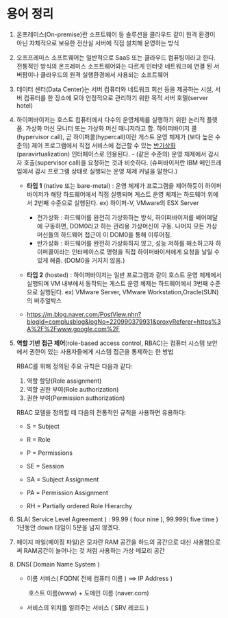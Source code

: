 # 용어 정리 

1. 온프레미스(On-premise)란 소프트웨어 등 솔루션을 클라우드 같이 원격 환경이 아닌 자체적으로 보유한 전산실 서버에 직접 설치해 운영하는 방식

2. 오프프레미스 소프트웨어는 일반적으로 SaaS 또는 클라우드 컴퓨팅이라고 한다. 전통적인 방식의 온프레미스 소프트웨어와는 다르게 인터넷 네트워크에 연결 된 서버팜이나 클라우드의 원격 실행환경에서 사용되는 소프트웨어

3. 데이터 센터(Data Center)는 서버 컴퓨터와 네트워크 회선 등을 제공하는 시설,  서버 컴퓨터를 한 장소에 모아 안정적으로 관리하기 위한 목적 서버 호텔(server hotel) 

4. 하이퍼바이저는 호스트 컴퓨터에서 다수의 운영체제를 실행하기 위한 논리적 플랫폼. 가상화 머신 모니터 또는 가상화 머신 매니저라고 함. 하이퍼바이저 콜(hypervisor call), 곧 하이퍼콜(hypercall)이란 게스트 운영 체제가 (보다 높은 수준의) 제어 프로그램에서 직접 서비스에 접근할 수 있는 [반가상화](https://ko.wikipedia.org/wiki/반가상화)(paravirtualization) 인터페이스로 인용된다. - (같은 수준의) 운영 체제에서 감시자 호출(supervisor call)을 요청하는 것과 비슷하다. (슈퍼바이저란 IBM 메인프레임에서 감시 프로그램 상태로 실행되는 운영 체제 커널을 말한다.)

   - **타입 1** (native 또는 bare-metal) : 운영 체제가 프로그램을 제어하듯이 하이퍼바이저가 해당 하드웨어에서 직접 실행되며 게스트 운영 체제는 하드웨어 위에서 2번째 수준으로 실행된다. 	ex) 하이퍼-V, VMware의 ESX Server

     - 전가상화 : 하드웨어를 완전히 가상화하는 방식, 하이퍼바이저를 베어메달에 구동하면, DOM0라고 하는 관리용 가상머신이 구동. 나머지 모든 가상머신들의 하드웨어 접근이 이 DOM0을 통해 이루어짐. 
     - 반가상화 : 하드웨어를 완전히 가상화하지 않고, 성능 저하를 해소하고자 하이퍼콜이라는 인터페이스로 명령을 직접 하이퍼바이저에게 요청을 날릴 수 있게 해줌. (DOM0을 거지치 않음.)

   - **타입 2** (hosted) : 하이퍼바이저는 일반 프로그램과 같이 호스트 운영 체제에서 실행되며 VM 내부에서 동작되는 게스트 운영 체제는 하드웨어에서 3번째 수준으로 실행된다.                             ex) VMware Server, VMware Workstation,Oracle(SUN)의 버추얼박스

   - <https://m.blog.naver.com/PostView.nhn?blogId=complusblog&logNo=220990379931&proxyReferer=https%3A%2F%2Fwww.google.com%2F>

     

5. **역할 기반 접근 제어**(role-based access control, RBAC)는 컴퓨터 시스템 보안에서 권한이 있는 사용자들에게 시스템 접근을 통제하는 한 방법

   RBAC를 위해 정의된 주요 규칙은 다음과 같다:

   1. 역할 할당(Role assignment)
   2. 역할 권한 부여(Role authorization)
   3. 권한 부여(Permission authorization)

   RBAC 모델을 정의할 때 다음의 전통적인 규칙을 사용하면 유용하다:

   - S = Subject

   - R = Role

   - P = Permissions

   - SE = Session

   - SA = Subject Assignment

   - PA = Permission Assignment

   - RH = Partially ordered Role Hierarchy

     

6. SLA( Service Level Agreement ) : 99.99 ( four nine ), 99.999( five time ) 1년동안  down 타임이  5분을 넘지 않겠다. 

   

7. 페이지 파일(페이징 파일)은 모자란 RAM 공간을 하드의 공간으로 대신 사용함으로써 RAM공간이 늘어나는 것 처럼 사용하는 가상 메모리 공간 

8. DNS( Domain Name System ) 

   - 이름 서비스( FQDN( 전체 컴퓨터 이름 ) ==> IP Address ) 

     ​	호스트 이름(www) + 도메인 이름 (naver.com) 

   - 서비스의 위치를 알려주는 서비스 ( SRV 레코드 )